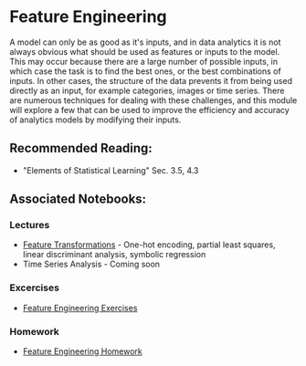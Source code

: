 # Feature Engineering

A model can only be as good as it's inputs, and in data analytics it is not always obvious what should be used as features or inputs to the model. This may occur because there are a large number of possible inputs, in which case the task is to find the best ones, or the best combinations of inputs. In other cases, the structure of the data prevents it from being used directly as an input, for example categories, images or time series. There are numerous techniques for dealing with these challenges, and this module will explore a few that can be used to improve the efficiency and accuracy of analytics models by modifying their inputs.

## Recommended Reading:

- "Elements of Statistical Learning" Sec. 3.5, 4.3

## Associated Notebooks:

### Lectures
- [Feature Transformations](lecture-feature_transformations.ipynb) - One-hot encoding, partial least squares, linear discriminant analysis, symbolic regression
- Time Series Analysis - Coming soon
### Excercises
- [Feature Engineering Exercises](exercises-feature_engineering.ipynb)

### Homework
- [Feature Engineering Homework](homework-feature_engineering.ipynb)

